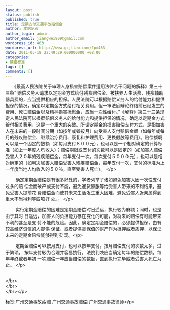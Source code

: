 ```yaml
---
layout: post
status: publish
published: true
title: 定期支付交通事故赔偿金
author: 本站记者
author_login: admin
author_email: jiangwei909@gmail.com
wordpress_id: 463
wordpress_url: http://www.gzjtlaw.com/?p=463
date: 2011-05-18 22:49:29.000000000 +08:00
categories:
- 赔偿标准
tags: []
comments: []
---
```

<p> 　　《最高人民法院关于审理人身损害赔偿案件适用法律若干问题的解释》第三十三条&ldquo; 赔偿义务人请求以定期金方式给付残疾赔偿金、被扶养人生活费、残疾辅助器具费的，应当提供相应的担保。人民法院可以根据赔偿义务人的给付能力和提供担保的情况，确定以定期金方式给付相关费用。但一审法庭辩论终结前已经发生的费用、死亡赔偿金以及精神损害抚慰金，应当一次性给付。&rdquo;《解释》第三十三条规定人民法院可以根据赔偿义务人的给付能力和提供担保的情况，确定以定期金方式给付相关费用，这是一个重大的突破。所谓定期金的损害赔偿支付方式，是指加害人在未来的一段时间分期（如按年或者按月）向受害人支付赔偿金额（如每年或每月的残疾赔偿金、继续治疗费用、康复和护理费用、更换假肢等费用）。赔偿额既可以是一个固定的数额（如每月支付８００元），也可以是一个相对确定的计算标准（如上一年度人均收入）；赔偿期限或支付的次数可以是固定的（如加害人赔偿受害人２０年的残疾赔偿金，每年支付一次，每次支付５０００元），也可以是相对确定的（如判决加害人赔偿受害人残疾赔偿金，每年支付一次，支付的标准为上一年度当地人均收入的５０％，直至受害人死亡）。 <&#47;p><p>　　 确定定期金赔偿是有很多好处的，学者列举了诸如避免加害人因一次性支付过多的赔 偿金而破产或支付不能，避免通货膨胀等给受害人带来的不利结果，避免受害人提前花 费赔偿金而使其未来生活发生重大困难，避免受害人近亲属得到重大不当得利等四项好 处。。 <&#47;p><p>　　 实行定期金赔偿的困难是定期金赔偿时日遥远，执行较为麻烦；同时，也是由于其时 日遥远，加害人的负担能力存在变化的可能，对将来的赔偿有可能带来不利的甚至是支 付不能的危险。因此，确定定期金赔偿的，必须提供担保，由有较高经济资信的人提供 保证，或者提供高保值的财产作为抵押或者质押，以保证未来的定期金赔偿能够得到实 现。<&#47;p><p>　　 定期金赔偿可以按月支付，也可以按年支付。按月赔偿支付的次数太多，过于繁琐， 按年支付较为合理并容易执行。法院判决应当确定每年的赔偿数额，每年年终或者年初 一次赔偿一年应当赔偿的数额，直到执行完毕或者受害人死亡为止。 <&#47;p><p><br><&#47;br><br><&#47;br><br><&#47;br><&#47;p><br&#47;><p>标签:广州交通事故索赔 广州交通事故赔偿 广州交通事故律师<&#47;p>
